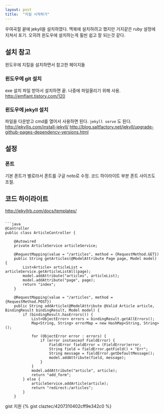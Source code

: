 ```yaml
---
layout: post
title:  "지킬 시작하기"
---
```

우여곡절 끝에 jekyll을 설치하였다. 맥북에 설치하려고 했지만 거지같은 ruby 설정에 지쳐서 포기. 오히려 윈도우에 설치하는게 휠씬 쉽고 잘 되는것 같다.

## 설치 참고
윈도우에 지킬을 설치하면서 참고한 페이지들

### 윈도우에 git 설치
exe 설치 파일 받아서 설치하면 끝.
나중에 파일올리기 위해 사용.
http://emflant.tistory.com/120

### 윈도우에 jekyll 설치
파일을 다운받고 cmd를 열어서 사용하면 된다.
`jekyll serve` 도 된다.
http://jekyllis.com/install-jekyll/
http://blog.saltfactory.net/jekyll/upgrade-github-pages-dependency-versions.html

## 설정
### 폰트
기본 폰트가 별로라서 폰트를 구글 noto로 수정.
코드 하이라이트 부분 폰트 사이즈도 조절.

## 코드 하이라이트
http://jekyllrb.com/docs/templates/

```를 쓰기 위해 markdown을 redcarpet으로 변경

```java
@Controller
public class ArticleController {

    @Autowired
    private ArticleService articleService;

    @RequestMapping(value = "/articles", method = {RequestMethod.GET})
    public String getArticles(@ModelAttribute Page page, Model model) {
        List<Article> articleList = articleService.getArticleListAll(page);
        model.addAttribute("articles", articleList);
        model.addAttribute("page", page);
        return "index";
    }

    @RequestMapping(value = "/articles", method = {RequestMethod.POST})
    public String addArticle(@ModelAttribute @Valid Article article, BindingResult bindingResult, Model model) {
        if (bindingResult.hasErrors()) {
            List<ObjectError> errors = bindingResult.getAllErrors();
            Map<String, String> errorMap = new HashMap<String, String>();

            for (ObjectError error : errors) {
                if (error instanceof FieldError) {
                    FieldError fieldError = (FieldError)error;
                    String field = fieldError.getField() + "Err";
                    String message = fieldError.getDefaultMessage();
                    model.addAttribute(field, message);
                }
            }
            model.addAttribute("article", article);
            return "add_form";
        } else {
            articleService.addArticle(article);
            return "redirect:/articles";
        }
    }
```

gist 지원
{% gist claztec/4207310402cff9e342c0 %}

